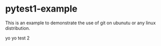 # pytest1-example
This is an example to demonstrate the use of git on ubunutu or any linux distribution.

yo yo test 2